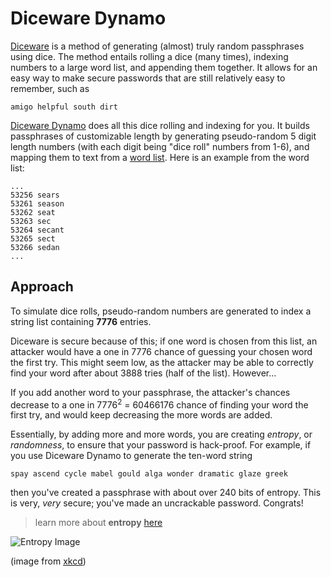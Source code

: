 # Diceware Dynamo
[Diceware](http://world.std.com/~reinhold/diceware.html) is a method of generating (almost) truly random passphrases using dice. The method entails rolling a dice (many times), indexing numbers to a large word list, and appending them together. It allows for an easy way to make secure passwords that are still relatively easy to remember, such as
```shell
amigo helpful south dirt
```

[Diceware Dynamo](https://maxlambda.github.io/diceware-dynamo/) does all this dice rolling and indexing for you. It builds passphrases of customizable length by generating pseudo-random 5 digit length numbers (with each digit being "dice roll" numbers from 1-6), and mapping them to text from a [word list](http://world.std.com/~reinhold/diceware.wordlist.asc). Here is an example from the word list:
```shell
...
53256 sears
53261 season
53262 seat
53263 sec
53264 secant
53265 sect
53266 sedan
...
```

## Approach
To simulate dice rolls, pseudo-random numbers are generated to index a string list containing **7776** entries.

Diceware is secure because of this; if one word is chosen from this list, an attacker would have a one in 7776 chance of guessing your chosen word the first try. This might seem low, as the attacker may be able to correctly find your word after about 3888 tries (half of the list). However...

If you add another word to your passphrase, the attacker's chances decrease to a one in 7776<sup>2</sup> = 60466176 chance of finding your word the first try, and would keep decreasing the more words are added.

Essentially, by adding more and more words, you are creating *entropy*, or *randomness*, to ensure that your password is hack-proof. For example, if you use Diceware Dynamo to generate the ten-word string
```shell
spay ascend cycle mabel gould alga wonder dramatic glaze greek
```
then you've created a passphrase with about over 240 bits of entropy. This is very, *very* secure; you've made an uncrackable password. Congrats!

> learn more about **entropy** [here](https://www.pleacher.com/mp/mlessons/algebra/entropy.html)


![Entropy Image](https://imgs.xkcd.com/comics/password_strength.png)

(image from [xkcd](https://xkcd.com/936/))
